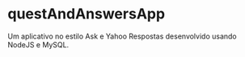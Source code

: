 # questAndAnswersApp
Um aplicativo no estilo Ask e Yahoo Respostas desenvolvido usando NodeJS e MySQL.
